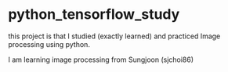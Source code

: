 # python_tensorflow_study

this project is that I studied (exactly learned) and practiced Image processing using python.

I am learning image processing from Sungjoon (sjchoi86)
